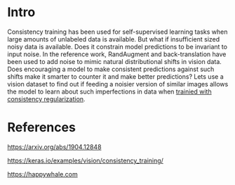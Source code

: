 # Intro

Consistency training has been used for self-supervised learning tasks when large amounts of unlabeled data is available. But what if insufficient sized noisy data is available. Does it constrain model predictions to be invariant to input noise. In the reference work, RandAugment and back-translation have been used to add noise to mimic natural distributional shifts in vision data. Does encouraging a model to make consistent predictions against such shifts make it smarter to counter it and make better predictions? 
Lets use a vision dataset to find out if feeding a noisier version of similar images allows the model to learn about such imperfections in data when [trainied with consistency regularization](/consistency_training.ipynb).

# References

https://arxiv.org/abs/1904.12848

https://keras.io/examples/vision/consistency_training/

https://happywhale.com
